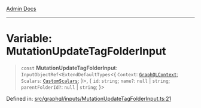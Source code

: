 [Admin Docs](/)

***

# Variable: MutationUpdateTagFolderInput

> `const` **MutationUpdateTagFolderInput**: `InputObjectRef`\<`ExtendDefaultTypes`\<\{ `Context`: [`GraphQLContext`](../../../context/type-aliases/GraphQLContext.md); `Scalars`: [`CustomScalars`](../../../scalars/type-aliases/CustomScalars.md); \}\>, \{ `id`: `string`; `name?`: `null` \| `string`; `parentFolderId?`: `null` \| `string`; \}\>

Defined in: [src/graphql/inputs/MutationUpdateTagFolderInput.ts:21](https://github.com/Sourya07/talawa-api/blob/3df16fa5fb47e8947dc575f048aef648ae9ebcf8/src/graphql/inputs/MutationUpdateTagFolderInput.ts#L21)
